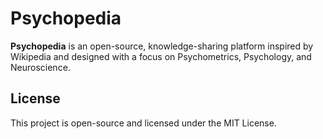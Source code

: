# Psychopedia

**Psychopedia** is an open-source, knowledge-sharing platform inspired by Wikipedia and designed with a focus on Psychometrics, Psychology, and Neuroscience.

## License
This project is open-source and licensed under the MIT License.
